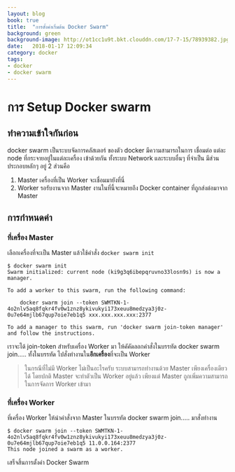 ```yaml
---
layout: blog
book: true
title:  "การตั้งค่าเริ่มต้น Docker Swarm"
background: green
background-image: http://ot1cc1u9t.bkt.clouddn.com/17-7-15/78939382.jpg
date:   2018-01-17 12:09:34
category: docker
tags:
- docker
- docker swarm
---
```


# การ Setup Docker swarm
## ทำความเข้าใจกันก่อน  
docker swarm เป็นระบบจัดการคลัสเตอร์ ของตัว docker มีความสามารถในการ เชื่อมต่อ แต่ละ node ที่กระจายอยู่ในแต่ละเครื่อง เข้าด้วยกัน ทั้งระบบ Network และระบบอื่นๆ ที่จำเป็น มีส่วนประกอบหลักๆ อยู่ 2 ส่วนคือ
1. Master เครื่องที่เป็น Worker จะเชื่อมมายังที่นี่
2. Worker รอรับงานจาก Master งานในที่นี้จะหมายถึง Docker container ที่ถูกส่งต่อมาจาก Master

## การกำหนดค่า
### ที่เครื่อง Master
เลือกเครื่องที่จะเป็น Master แล้วใช้คำสั่ง `docker swarm init`
```shell
$ docker swarm init
Swarm initialized: current node (ki9g3q6ibepqruvno33losn9s) is now a manager.

To add a worker to this swarm, run the following command:

    docker swarm join --token SWMTKN-1-4o2nlv5aq8fqkr4fv0w1znz8ykivukyi173xeuu8medzya3j0z-0u7e64mjlb67qup7oie7eb1q5 xxx.xxx.xxx.xxx:2377

To add a manager to this swarm, run 'docker swarm join-token manager' and follow the instructions.
```
เราจะได้ join-token สำหรับเครื่อง Worker มา ให้คัคัดลอกคำสั่งในบรรทัด docker swarm join..... ทั้งในบรรทัด ไปสั่งทำงานใน**อีกเครื่อง**ที่จะเป็น Worker

  > ในกรณีที่ไม่มี Worker ไม่เป็นอะไรครับ ระบบสามารถทำงานด้วย Master เพียงเครื่องเดียวได้ โดยปกติ Master จะทำตัวเป็น Worker อยู่แล้ว เพียงแต่ Master ถูกเพิ่มความสามารถในการจัดการ Worker เข้ามา

### ที่เครื่อง Worker
ที่เครื่อง Worker ให้นำคำสั่งจาก Master ในบรรทัด docker swarm join..... มาสั่งทำงาน


```shell
$ docker swarm join --token SWMTKN-1-4o2nlv5aq8fqkr4fv0w1znz8ykivukyi173xeuu8medzya3j0z-0u7e64mjlb67qup7oie7eb1q5 11.0.0.164:2377
This node joined a swarm as a worker.
```

เสร็จสิ้นการตั้งค่า Docker Swarm
